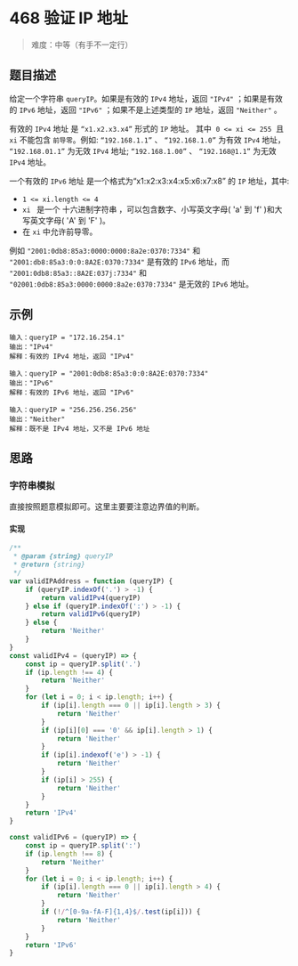 # 468 验证 IP 地址

> 难度：中等（有手不一定行）

## 题目描述

给定一个字符串 `queryIP`。如果是有效的 `IPv4` 地址，返回 `"IPv4"` ；如果是有效的 `IPv6` 地址，返回 `"IPv6"` ；如果不是上述类型的 `IP` 地址，返回 `"Neither"` 。

有效的 `IPv4` 地址 是 `“x1.x2.x3.x4”` 形式的 `IP` 地址。 其中  `0 <= xi <= 255`  且 `xi` 不能包含 `前导零`。例如: `“192.168.1.1”` 、 `“192.168.1.0”` 为有效 `IPv4` 地址， `“192.168.01.1”` 为无效 `IPv4` 地址; `“192.168.1.00”` 、 `“192.168@1.1”` 为无效 `IPv4` 地址。

一个有效的 `IPv6` 地址 是一个格式为“x1:x2:x3:x4:x5:x6:x7:x8” 的 `IP` 地址，其中:

-   `1 <= xi.length <= 4`
-   `xi ` 是一个 十六进制字符串 ，可以包含数字、小写英文字母( 'a' 到 'f' )和大写英文字母( 'A' 到 'F' )。
-   在 `xi` 中允许前导零。

例如 `"2001:0db8:85a3:0000:0000:8a2e:0370:7334"` 和 `"2001:db8:85a3:0:0:8A2E:0370:7334"` 是有效的 `IPv6` 地址，而 `"2001:0db8:85a3::8A2E:037j:7334"` 和 `"02001:0db8:85a3:0000:0000:8a2e:0370:7334"` 是无效的 `IPv6` 地址。

## 示例

```
输入：queryIP = "172.16.254.1"
输出："IPv4"
解释：有效的 IPv4 地址，返回 "IPv4"
```

```
输入：queryIP = "2001:0db8:85a3:0:0:8A2E:0370:7334"
输出："IPv6"
解释：有效的 IPv6 地址，返回 "IPv6"
```

```
输入：queryIP = "256.256.256.256"
输出："Neither"
解释：既不是 IPv4 地址，又不是 IPv6 地址
```

## 思路

### 字符串模拟

直接按照题意模拟即可。这里主要要注意边界值的判断。

#### 实现

```js
/**
 * @param {string} queryIP
 * @return {string}
 */
var validIPAddress = function (queryIP) {
    if (queryIP.indexOf('.') > -1) {
        return validIPv4(queryIP)
    } else if (queryIP.indexOf(':') > -1) {
        return validIPv6(queryIP)
    } else {
        return 'Neither'
    }
}
const validIPv4 = (queryIP) => {
    const ip = queryIP.split('.')
    if (ip.length !== 4) {
        return 'Neither'
    }
    for (let i = 0; i < ip.length; i++) {
        if (ip[i].length === 0 || ip[i].length > 3) {
            return 'Neither'
        }
        if (ip[i][0] === '0' && ip[i].length > 1) {
            return 'Neither'
        }
        if (ip[i].indexof('e') > -1) {
            return 'Neither'
        }
        if (ip[i] > 255) {
            return 'Neither'
        }
    }
    return 'IPv4'
}

const validIPv6 = (queryIP) => {
    const ip = queryIP.split(':')
    if (ip.length !== 8) {
        return 'Neither'
    }
    for (let i = 0; i < ip.length; i++) {
        if (ip[i].length === 0 || ip[i].length > 4) {
            return 'Neither'
        }
        if (!/^[0-9a-fA-F]{1,4}$/.test(ip[i])) {
            return 'Neither'
        }
    }
    return 'IPv6'
}
```
